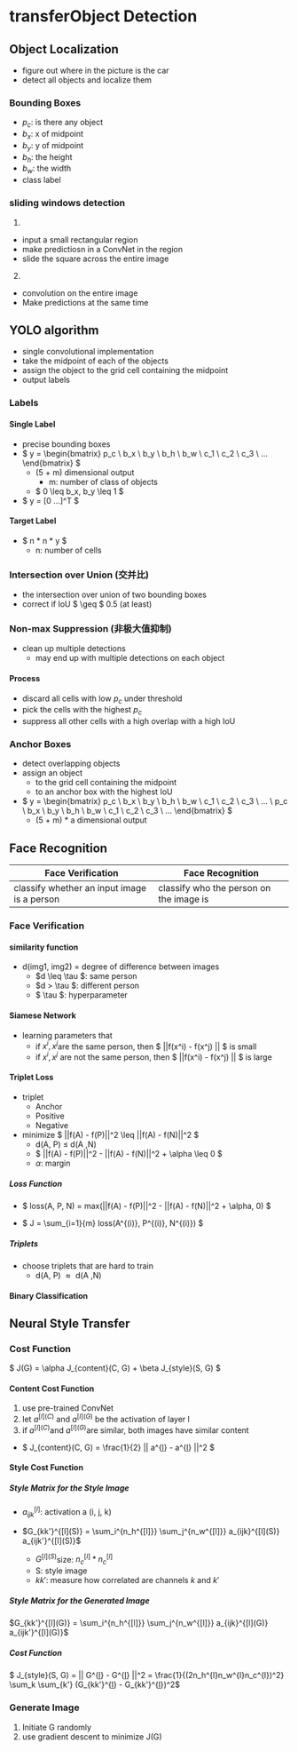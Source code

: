 # transferObject Detection

## Object Localization

- figure out where in the picture is the car
- detect all objects and localize them

### Bounding Boxes

- $p_c​$: is there any object
- $b_x$: x of midpoint
- $b_y$: y of midpoint
- $b_h$: the height
- $b_w$: the width
- class label

### sliding windows detection



1. 

- input a small rectangular region
- make predictiosn in a ConvNet in the region
- slide the square across the entire image

2. 

- convolution on the entire image
- Make predictions at the same time



## YOLO algorithm

- single convolutional implementation
- take the midpoint of each of the objects
- assign the object to the grid cell containing the midpoint
- output labels

### Labels

#### Single Label

- precise bounding boxes
- $ y = \begin{bmatrix} p_c \\ b_x \\ b_y \\ b_h \\ b_w \\ c_1 \\ c_2 \\ c_3 \\ ... \end{bmatrix} $
  - (5 + m) dimensional output
    - m: number of class of objects
  - $ 0 \leq b_x, b_y \leq 1 $
- $ y = [0 ...]^T ​$

#### Target Label

- $ n * n * y $
  - n: number of cells

### Intersection over Union (交并比)

- the intersection over union of two bounding boxes
- correct if IoU $ \geq $ 0.5 (at least)

### Non-max Suppression (非极大值抑制)

- clean up multiple detections
  - may end up with multiple detections on each object

#### Process

- discard all cells with low $p_c$ under threshold
- pick the cells with the highest $p_c$
- suppress all other cells with a high overlap with a high IoU

### Anchor Boxes

- detect overlapping objects
- assign an object
  - to the grid cell containing the midpoint
  - to an anchor box with the highest IoU
- $ y = \begin{bmatrix} p_c \\ b_x \\ b_y \\ b_h \\ b_w \\ c_1 \\ c_2 \\ c_3 \\ ... \\ p_c \\ b_x \\ b_y \\ b_h \\ b_w \\ c_1 \\ c_2 \\ c_3 \\ ... \end{bmatrix} $
  - (5 + m) * a dimensional output



## Face Recognition

| Face Verification                           | Face Recognition                        |
| ------------------------------------------- | --------------------------------------- |
| classify whether an input image is a person | classify who the person on the image is |

### Face Verification

#### similarity function

- d(img1, img2) = degree of difference between images
  - $d \leq \tau $: same person
  - $d > \tau $: different person
  - $ \tau ​$: hyperparameter

#### Siamese Network

- learning parameters that
  - if $x^i, x^j​$ are the same person, then $ ||f(x^i) - f(x^j) || ​$ is small
  - if $x^i, x^j$ are not the same person, then $ ||f(x^i) - f(x^j) || $ is large

#### Triplet Loss

- triplet
  - Anchor
  - Positive
  - Negative
- minimize $ ||f(A) - f(P)||^2 \leq ||f(A) - f(N)||^2 $
  - d(A, P) $\leq$ d(A ,N) 
  -  $ ||f(A) - f(P)||^2 - ||f(A) - f(N)||^2 + \alpha \leq 0 ​$
    - $\alpha$: margin

##### Loss Function

- $ loss(A, P, N) = max(||f(A) - f(P)||^2 - ||f(A) - f(N)||^2 + \alpha, 0) $

- $ J = \sum_{i=1}{m} loss(A^{(i)}, P^{(i)}, N^{(i)}) $

##### Triplets

- choose triplets that are hard to train
  - d(A, P) $\approx​$ d(A ,N)

#### Binary Classification





## Neural Style Transfer

### Cost Function

$ J(G) = \alpha J_{content}(C, G) + \beta J_{style}(S, G) ​$

#### Content Cost Function

1. use pre-trained ConvNet
2. let $a^{[l](C)}$ and $a^{[l](G)}$ be the activation of layer l
3. if $a^{[l](C)}​$ and $a^{[l](G)}​$ are similar, both images have similar content

- $ J_{content}(C, G) = \frac{1}{2} || a^{[l](C)} - a^{[l](G)} ||^2 ​$

#### Style Cost Function

##### Style Matrix for the Style Image

- $a_{ijk}^{[l]}$: activation a (i, j, k)

- $G_{kk'}^{[l](S)} = \sum_i^{n_h^{[l]}} \sum_j^{n_w^{[l]}} a_{ijk}^{[l](S)} a_{ijk'}^{[l](S)}​$
  - $G^{[l](S)}​$ size: $n_c^{[l]} * n_c^{[l]}​$
  - S: style image
  - $kk'​$: measure how correlated are channels $k​$ and $k'​$

##### Style Matrix for the Generated Image

$G_{kk'}^{[l](G)} = \sum_i^{n_h^{[l]}} \sum_j^{n_w^{[l]}} a_{ijk}^{[l](G)} a_{ijk'}^{[l](G)}​$

##### Cost Function

$ J_{style}(S, G) = || G^{[l](S)} - G^{[l](G)} ||^2 = \frac{1}{(2n_h^{l}n_w^{l}n_c^{l})^2} \sum_k \sum_{k'} (G_{kk'}^{[l]()} - G_{kk'}^{[l](G)})^2$

### Generate Image

1. Initiate G randomly
2. use gradient descent to minimize J(G)

